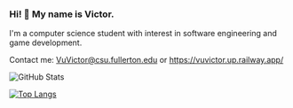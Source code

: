 ### Hi! 👋 My name is Victor.

I'm a computer science student with interest in software engineering and game development.

Contact me: VuVictor@csu.fullerton.edu or https://vuvictor.up.railway.app/

![GitHub Stats](https://github-readme-stats-sigma-five.vercel.app/api?username=vuvictor1&theme=radical)

[![Top Langs](https://github-readme-stats-sigma-five.vercel.app/api/top-langs/?username=vuvictor1)](https://github.com/vuvictor1/github-readme-stats)
